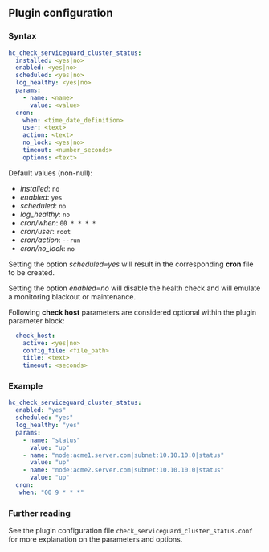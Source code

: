 ## Plugin configuration

### Syntax

```yaml
hc_check_serviceguard_cluster_status:
  installed: <yes|no>    
  enabled: <yes|no>
  scheduled: <yes|no>
  log_healthy: <yes|no>
  params:
    - name: <name>
      value: <value>
  cron:
    when: <time_date_definition>
    user: <text>
    action: <text>
    no_lock: <yes|no>
    timeout: <number_seconds>
    options: <text>
```

Default values (non-null):
* *installed*: `no`
* *enabled*: `yes`
* *scheduled*: `no`
* *log_healthy*: `no`
* *cron/when*: `00 * * * *`
* *cron/user*: `root`
* *cron/action*: `--run`
* *cron/no_lock*: `no`

Setting the option *scheduled=yes* will result in the corresponding **cron** file to be created.

Setting the option *enabled=no* will disable the health check and will emulate a monitoring blackout or maintenance.

Following **check host** parameters are considered optional within the plugin parameter block:

```yaml
  check_host:
    active: <yes|no>
    config_file: <file_path>
    title: <text>
    timeout: <seconds>
```

### Example

```yaml
hc_check_serviceguard_cluster_status:
  enabled: "yes"
  scheduled: "yes"    
  log_healthy: "yes"
  params:
    - name: "status"
      value: "up"
    - name: "node:acme1.server.com|subnet:10.10.10.0|status"
      value: "up"
    - name: "node:acme2.server.com|subnet:10.10.10.0|status"
      value: "up"
  cron:
   when: "00 9 * * *"        
```

### Further reading

See the plugin configuration file `check_serviceguard_cluster_status.conf` for more explanation on the parameters and options.
